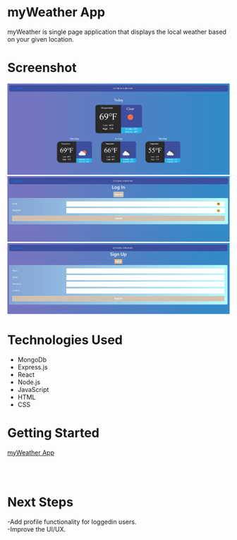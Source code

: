 # myWeather App
myWeather is single page application that displays the local weather based on your given location.
# Screenshot

<img src="/public/img/myWeatherSPA_HP.JPG">
<br>
<img src="/public/img/myWeatherSPA_LI.JPG">
<br>
<img src="/public/img/myWeatherSPA_SU.JPG">

# Technologies Used

- MongoDb
- Express.js
- React
- Node.js
- JavaScript
- HTML
- CSS

# Getting Started

[myWeather App](https://sei-myweather-957e9e461786.herokuapp.com/)

<br>
<br>

# Next Steps

-Add profile functionality for loggedin users.
<br>
-Improve the UI/UX.
<br>
<br>